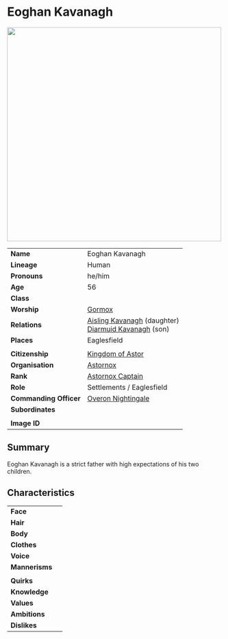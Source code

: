 # Eoghan Kavanagh

<img src="https://raw.githubusercontent.com/jesskelsall/astarus-images/main/characters/portraits/imageid.png" height="500" />

|||
| --- | --- |
| **Name** | Eoghan Kavanagh | character.3
| **Lineage** | Human |
| **Pronouns** | he/him |
| **Age** | 56 |
| **Class** | |
| **Worship** | [Gormox](../gods/deities/gormox.md) |
| **Relations** | [Aisling Kavanagh](aisling-kavanagh.md) (daughter)<br>[Diarmuid Kavanagh](diarmuid-kavanagh.md) (son) |
| **Places** | Eaglesfield |
|||
| **Citizenship** | [Kingdom of Astor](../civilisations/kingdom-of-astor/kingdom-of-astor.md) |
| **Organisation** | [Astornox](../organisations/government/astornox/astornox.md) |
| **Rank** | [Astornox Captain](../organisations/government/astornox/ranks/astornox-captain.md) |
| **Role** | Settlements / Eaglesfield |
| **Commanding Officer** | [Overon Nightingale](overon-nightingale.md) |
| **Subordinates** | |
|||
| **Image ID** | |

## Summary

Eoghan Kavanagh is a strict father with high expectations of his two children.

## Characteristics

| | |
| --- | --- |
| **Face** | | characteristics.2
| **Hair** | |
| **Body** | |
| **Clothes** | |
| **Voice** | |
| **Mannerisms** | |
| | |
| **Quirks** | |
| **Knowledge** | |
| **Values** | |
| **Ambitions** | |
| **Dislikes** | |
